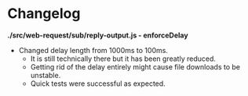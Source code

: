 # Changelog

**./src/web-request/sub/reply-output.js - enforceDelay**
* Changed delay length from 1000ms to 100ms.
	* It is still technically there but it has been greatly reduced.
	* Getting rid of the delay entirely might cause file downloads to be unstable.
	* Quick tests were successful as expected.